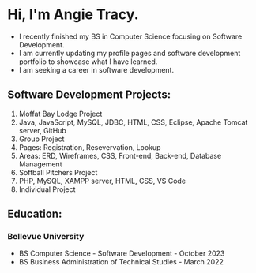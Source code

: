 <h1>Hi, I'm Angie Tracy.</h1>

<!--
**atracy23/atracy23** is a ✨ _special_ ✨ repository because its `README.md` (this file) appears on your GitHub profile.
-->

<ul>
  <li>I recently finished my BS in Computer Science focusing on Software Development.</li>
  <li>I am currently updating my profile pages and software development portfolio to showcase what I have learned.</li>
  <li>I am seeking a career in software development.</li>
</ul>

<h2><b>Software Development Projects:</b></h2>
<ol>
  <li>Moffat Bay Lodge Project
    <li>Java, JavaScript, MySQL, JDBC, HTML, CSS, Eclipse, Apache Tomcat server, GitHub</li>
    <li>Group Project
      <li>Pages: Registration, Resevervation, Lookup</li>
      <li>Areas: ERD, Wireframes, CSS, Front-end, Back-end, Database Management</li>
    </li>
  </li>
  <li>Softball Pitchers Project
    <li>PHP, MySQL, XAMPP server, HTML, CSS, VS Code</li>
    <li>Individual Project</li>
  </li>
</ol>

<h2><b>Education:</b></h2>
<h3><b>Bellevue University</b></h3>
<ul>
  <li>BS Computer Science - Software Development - October 2023</li>
  <li>BS Business Administration of Technical Studies - March 2022</li>
</ul>

